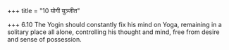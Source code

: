 +++
title = "10 योगी युञ्जीत"

+++
6.10 The Yogin should constantly fix his mind on Yoga, remaining in a
solitary place all alone, controlling his thought and mind, free from
desire and sense of possession.
